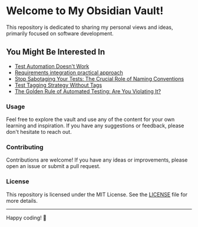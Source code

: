 # Welcome to My Obsidian Vault!

This repository is dedicated to sharing my personal views and ideas, primarily focused on software development.

## You Might Be Interested In

- [Test Automation Doesn't Work](Testing/test-automation-does-not-work.md)
- [Requirements integration practical approach](Testing/requirements-integration-practical-approach.md)
- [Stop Sabotaging Your Tests: The Crucial Role of Naming Conventions](Testing/naming-convention)
- [Test Tagging Strategy Without Tags](Testing/tagging-strategy.md)
- [The Golden Rule of Automated Testing: Are You Violating It?](Testing/golden-rule-of-automated-testing.md)

### Usage

Feel free to explore the vault and use any of the content for your own learning and inspiration. If you have any suggestions or feedback, please don't hesitate to reach out.

### Contributing

Contributions are welcome! If you have any ideas or improvements, please open an issue or submit a pull request.

### License

This repository is licensed under the MIT License. See the [LICENSE](LICENSE) file for more details.

---

Happy coding! 🚀